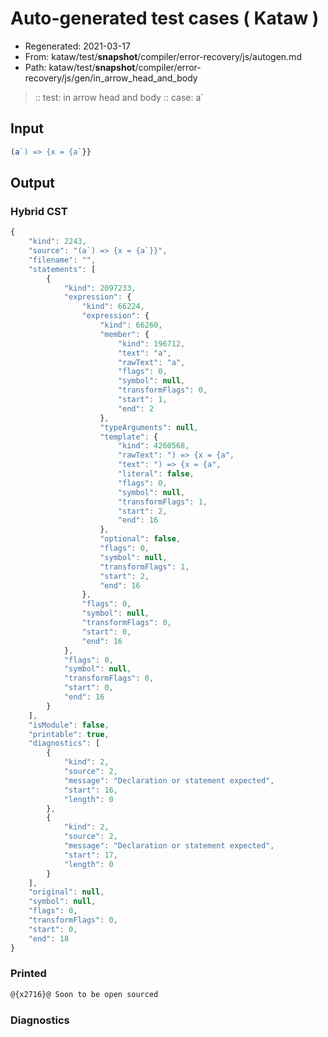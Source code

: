 # Auto-generated test cases ( Kataw )
- Regenerated: 2021-03-17
- From: kataw/test/__snapshot__/compiler/error-recovery/js/autogen.md
- Path: kataw/test/__snapshot__/compiler/error-recovery/js/gen/in_arrow_head_and_body
> :: test: in arrow head and body
> :: case: a`
## Input

`````js
(a`) => {x = {a`}}
`````

## Output

### Hybrid CST

```javascript
{
    "kind": 2243,
    "source": "(a`) => {x = {a`}}",
    "filename": "",
    "statements": [
        {
            "kind": 2097233,
            "expression": {
                "kind": 66224,
                "expression": {
                    "kind": 66260,
                    "member": {
                        "kind": 196712,
                        "text": "a",
                        "rawText": "a",
                        "flags": 0,
                        "symbol": null,
                        "transformFlags": 0,
                        "start": 1,
                        "end": 2
                    },
                    "typeArguments": null,
                    "template": {
                        "kind": 4260568,
                        "rawText": ") => {x = {a",
                        "text": ") => {x = {a",
                        "literal": false,
                        "flags": 0,
                        "symbol": null,
                        "transformFlags": 1,
                        "start": 2,
                        "end": 16
                    },
                    "optional": false,
                    "flags": 0,
                    "symbol": null,
                    "transformFlags": 1,
                    "start": 2,
                    "end": 16
                },
                "flags": 0,
                "symbol": null,
                "transformFlags": 0,
                "start": 0,
                "end": 16
            },
            "flags": 0,
            "symbol": null,
            "transformFlags": 0,
            "start": 0,
            "end": 16
        }
    ],
    "isModule": false,
    "printable": true,
    "diagnostics": [
        {
            "kind": 2,
            "source": 2,
            "message": "Declaration or statement expected",
            "start": 16,
            "length": 0
        },
        {
            "kind": 2,
            "source": 2,
            "message": "Declaration or statement expected",
            "start": 17,
            "length": 0
        }
    ],
    "original": null,
    "symbol": null,
    "flags": 0,
    "transformFlags": 0,
    "start": 0,
    "end": 18
}
```

### Printed

```javascript
@{x2716}@ Soon to be open sourced
```

### Diagnostics

```javascript

```

